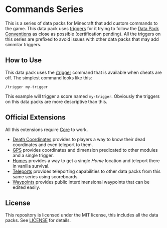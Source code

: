 # Commands Series

This is a series of data packs for Minecraft that add custom commands to the game. This data pack uses [triggers](https://minecraft.fandom.com/wiki/Commands/trigger) for it trying to follow the [Data Pack Conventions](https://mc-datapacks.github.io/en/) as close as possible (certification pending). All the triggers on this series are prefixed to avoid issues with other data packs that may add simmilar triggers.

## How to Use

This data pack uses the [/trigger](https://minecraft.fandom.com/wiki/Commands/trigger) command that is available when cheats are off. The simplest command looks like this:

```
/trigger my-trigger
```

This example will trigger a score named `my-trigger`. Obviously the triggers on this data packs are more descriptive than this.

## Official Extensions

All this extensions require [Core](https://github.com/vic797/commands-series/tree/main/core) to work.

* [Death Coordinates](https://github.com/vic797/commands-series/tree/main/deathcoordinates) provides to players a way to know their dead coordinates and even teleport to them.
* [GPS](https://github.com/vic797/commands-series/tree/main/gps) provides coordinates and dimension predicated to other modules and a single trigger.
* [Homes](https://github.com/vic797/commands-series/tree/main/home) provides a way to get a single _Home_ location and teleport there in vanilla survival.
* [Teleports](https://github.com/vic797/commands-series/tree/main/teleports) provides teleporting capabilities to other data packs from this same series using scoreboards.
* [Waypoints](https://github.com/vic797/commands-series/tree/main/waypoints) provides public interdimensional waypoints that can be edited easily.

## License

This repository is licensed under the MIT license, this includes all the data packs. See [LICENSE](https://github.com/vic797/commands-series/blob/main/LICENSE) for details.
